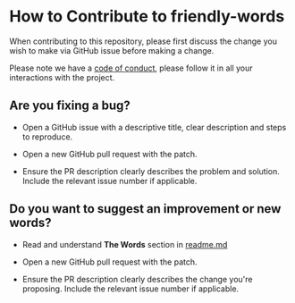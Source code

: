 How to Contribute to friendly-words
================
When contributing to this repository, please first discuss the change you wish to make via GitHub issue before making a change.

Please note we have a [code of conduct](https://glitch.com/edit/#!/friendly-words?path=code_of_conduct.md), please follow it in all your interactions with the project.

Are you fixing a bug?
----------------
- Open a GitHub issue with a descriptive title, clear description and steps to reproduce.

- Open a new GitHub pull request with the patch.

- Ensure the PR description clearly describes the problem and solution. Include the relevant issue number if applicable.

Do you want to suggest an improvement or new words?
----------------
- Read and understand __The Words__ section in [readme.md](https://glitch.com/edit/#!/friendly-words?path=README.md)

- Open a new GitHub pull request with the patch.

- Ensure the PR description clearly describes the change you're proposing. Include the relevant issue number if applicable.
